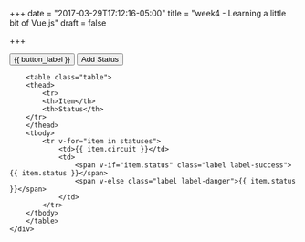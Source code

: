 +++
date = "2017-03-29T17:12:16-05:00"
title = "week4 - Learning a little bit of Vue.js"
draft = false

+++

<head>
<script src="https://unpkg.com/vue"></script>
<link rel="stylesheet" href="/css/bootstrap.css" type="text/css" media="screen, projection" />
</head>
<body>

<div id="app">
    <p>
        <button v-on:click="toggle_filtered" type="button" class="btn btn-primary">{{ button_label }}</button>
        <button v-on:click="mock_recieve_status" type="button" class="btn btn-primary">Add Status</button>
    </p>
    <div class="table-responsive">

        <table class="table">
        <thead>
            <tr>
            <th>Item</th>
            <th>Status</th>
        </tr>
        </thead>
        <tbody>
            <tr v-for="item in statuses">
                <td>{{ item.circuit }}</td>
                <td>
                    <span v-if="item.status" class="label label-success">{{ item.status }}</span>
                    <span v-else class="label label-danger">{{ item.status }}</span>
                </td>
            </tr>
        </tbody>
        </table>
    </div>
</div>

</body>

<script>
var app = new Vue({
  el: '#app',
  data: {
    all_statuses: [
    ],
    is_filtered: false
  },
  computed: {
      statuses: function () {
          return this.is_filtered ? this.all_statuses.filter( ({ status }) => !status): this.all_statuses
      },
      button_label: function () { return this.is_filtered ? `Show all` : `Show critical`}
  },
  methods: {
      toggle_filtered: function () { this.is_filtered = !this.is_filtered},
      mock_recieve_status: function () {
          this.all_statuses.push({"circuit": `tid${this.all_statuses.length + 1}`, "status": false})
      },
      mock_flip_random_status: function () {
          this.all_statuses[Math.floor(Math.random() * this.all_statuses.length)].status = !this.all_statuses[Math.floor(Math.random() * this.all_statuses.length)].status
      },
      get_all_statuses: function () {
          // mocked xhr request
          // mocking async call to backend
          return Promise.resolve([
            {"circuit": "tid1", "status": true},
            {"circuit": "tid2", "status": true},
            {"circuit": "tid3", "status": false},
            {"circuit": "tid4", "status": false},
            {"circuit": "tid5", "status": false},
          ])
      },
      set_all_statuses: function (statuses) {
          this.all_statuses = statuses
      },
      refresh_statuses: function() {
        this.get_all_statuses().then(this.set_all_statuses)
      }

  },
  created: function () {
      this.refresh_statuses()

      setInterval(this.mock_recieve_status, 2000)
      setInterval(this.mock_flip_random_status, 500)
      setInterval(this.refresh_statuses, 5000)

  }
})
</script>
